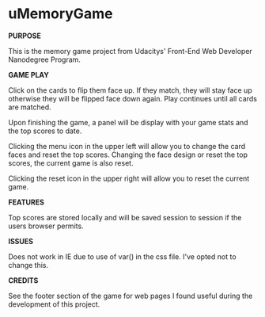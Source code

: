 # uMemoryGame

**PURPOSE**

This is the memory game project from Udacitys' Front-End Web Developer Nanodegree Program.


**GAME PLAY**

Click on the cards to flip them face up.  If they match, they will stay face up otherwise they will be flipped face down again.  Play continues until all cards are matched.

Upon finishing the game, a panel will be display with your game stats and the top scores to date.

Clicking the menu icon in the upper left will allow you to change the card faces and reset the top scores.  Changing the face design or reset the top scores, the current game is also reset.

Clicking the reset icon in the upper right will allow you to reset the current game.


**FEATURES**

Top scores are stored locally and will be saved session to session if the users browser permits.


**ISSUES**

Does not work in IE due to use of var() in the css file.  I've opted not to change this.


**CREDITS**

See the footer section of the game for web pages I found useful during the development of this project.



